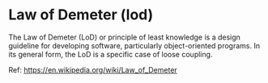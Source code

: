 # Law of Demeter (lod)

The Law of Demeter (LoD) or principle of least knowledge is a design guideline for developing software, particularly object-oriented programs. In its general form, the LoD is a specific case of loose coupling.

Ref: https://en.wikipedia.org/wiki/Law_of_Demeter
